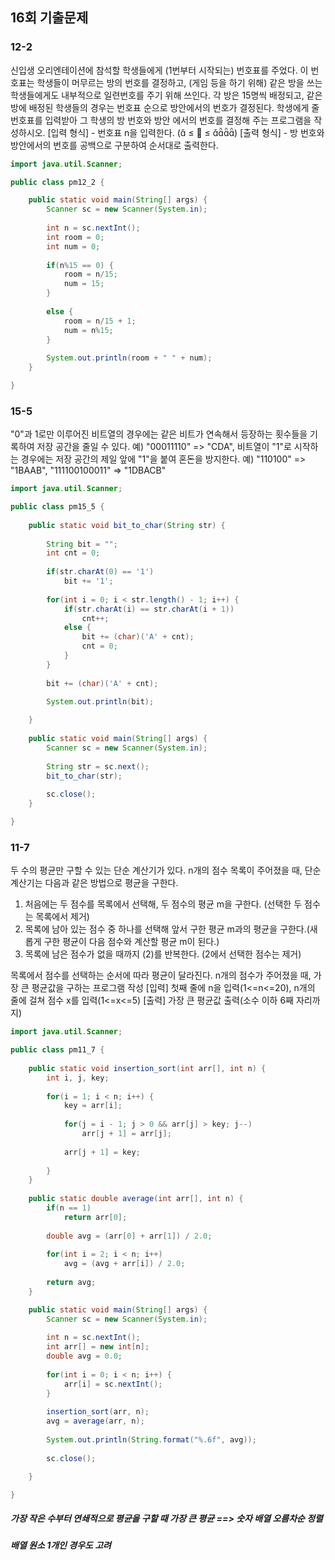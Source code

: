 ## 16회 기출문제

### 12-2
신입생 오리엔테이션에 참석할 학생들에게 (1번부터 시작되는) 번호표를 주었다. 이 번호표는 학생들이 머무르는 방의 번호를 결정하고, (게임 등을 하기 위해) 같은 방을 쓰는 학생들에게도 내부적으로 일련번호를 주기 위해 쓰인다. 각 방은 15명씩 배정되고, 같은 방에 배정된 학생들의 경우는 번호표 순으로 방안에서의 번호가 결정된다. 학생에게 줄 번호표를 입력받아 그 학생의 방 번호와 방안 에서의 번호를 결정해 주는 프로그램을 작성하시오.
[입력 형식] - 번호표 n을 입력한다. ( ≤  ≤ )
[출력 형식] - 방 번호와 방안에서의 번호를 공백으로 구분하여 순서대로 출력한다.

```java
import java.util.Scanner;

public class pm12_2 {

	public static void main(String[] args) {
		Scanner sc = new Scanner(System.in);
		
		int n = sc.nextInt();
		int room = 0;
		int num = 0;
		
		if(n%15 == 0) {
			room = n/15;
			num = 15;
		}
		
		else {
			room = n/15 + 1;
			num = n%15;
		}
		
		System.out.println(room + " " + num);
	}

}
```

### 15-5
"0"과 1로만 이루어진 비트열의 경우에는 같은 비트가 연속해서 등장하는 횟수들을 기록하여 저장 공간을 줄일 수 있다. 예) "00011110" => "CDA", 비트열이 "1"로 시작하는 경우에는 저장 공간의 제일 앞에 "1"을 붙여 혼돈을 방지한다. 예) "110100" => "1BAAB", "111100100011" => "1DBACB"
```java
import java.util.Scanner;

public class pm15_5 {
	
	public static void bit_to_char(String str) {
		
		String bit = "";
		int cnt = 0;
		
		if(str.charAt(0) == '1')
			bit += '1';
		
		for(int i = 0; i < str.length() - 1; i++) {
			if(str.charAt(i) == str.charAt(i + 1))
				cnt++;
			else {
				bit += (char)('A' + cnt);
				cnt = 0;
			}
		}
		
		bit += (char)('A' + cnt);
		
		System.out.println(bit);

	}
	
	public static void main(String[] args) {
		Scanner sc = new Scanner(System.in);
		
		String str = sc.next();
		bit_to_char(str);
		
		sc.close();
	}

}
```

### 11-7
두 수의 평균만 구할 수 있는 단순 계산기가 있다. n개의 점수 목록이 주어졌을 때, 단순 계산기는 다음과 같은 방법으로 평균을 구한다.
1. 처음에는 두 점수를 목록에서 선택해, 두 점수의 평균 m을 구한다. (선택한 두 점수는 목록에서 제거)
2. 목록에 남아 있는 점수 중 하나를 선택해 앞서 구한 평균 m과의 평균을 구한다.(새롭게 구한 평균이 다음 점수와 계산할 평균 m이 된다.)
3. 목록에 남은 점수가 없을 때까지 (2)를 반복한다. (2에서 선택한 점수는 제거)

목록에서 점수를 선택하는 순서에 따라 평균이 달라진다. n개의 점수가 주어졌을 때, 가장 큰 평균값을 구하는 프로그램 작성
[입력] 첫째 줄에 n을 입력(1<=n<=20), n개의 줄에 걸쳐 점수 x를 입력(1<=x<=5)
[출력] 가장 큰 평균값 출력(소수 이하 6째 자리까지)

```java
import java.util.Scanner;

public class pm11_7 {
	
	public static void insertion_sort(int arr[], int n) {
		int i, j, key;
		
		for(i = 1; i < n; i++) {
			key = arr[i];
			
			for(j = i - 1; j > 0 && arr[j] > key; j--)
				arr[j + 1] = arr[j];
			
			arr[j + 1] = key;
		
		}
	}
	
	public static double average(int arr[], int n) {
		if(n == 1)
			return arr[0];
		
		double avg = (arr[0] + arr[1]) / 2.0;
		
		for(int i = 2; i < n; i++)
			avg = (avg + arr[i]) / 2.0;
		
		return avg;
	}

	public static void main(String[] args) {
		Scanner sc = new Scanner(System.in);
		
		int n = sc.nextInt();
		int arr[] = new int[n];
		double avg = 0.0;
		
		for(int i = 0; i < n; i++) {
			arr[i] = sc.nextInt();
		}
		
		insertion_sort(arr, n);
		avg = average(arr, n);
		
		System.out.println(String.format("%.6f", avg));
		
		sc.close();

	}

}
```
##### 가장 작은 수부터 연쇄적으로 평균을 구할 때 가장 큰 평균 ==> 숫자 배열 오름차순 정렬
##### 배열 원소 1개인 경우도 고려

